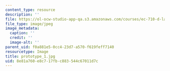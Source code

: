 ```yaml
---
content_type: resource
description: ''
file: https://ol-ocw-studio-app-qa.s3.amazonaws.com/courses/ec-710-d-lab-medical-technologies-for-the-developing-world-spring-2010/8e81a760e8c717fbc883544c67011d7c_prototype_1.jpg
file_type: image/jpeg
image_metadata:
  caption: ''
  credit: ''
  image-alt: ''
parent_uid: f0a881e5-0cc4-23d7-a570-f619feff7140
resourcetype: Image
title: prototype_1.jpg
uid: 8e81a760-e8c7-17fb-c883-544c67011d7c
---
```

